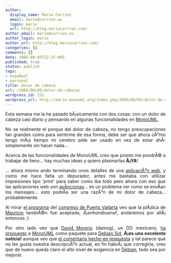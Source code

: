 ```yaml
---
author:
  display_name: Mario Carrion
  email: mario@carrion.ws
  login: mario
  url: http://blog.mariocarrion.com/
author_email: mario@carrion.ws
author_login: mario
author_url: http://blog.mariocarrion.com/
categories: []
comments: []
date: 2005-08-05T22:25:00Z
published: true
status: publish
tags:
- espaÃ±ol
- personal
title: Dolor de cabeza
url: /2005/08/05/dolor-de-cabeza/
wordpress_id: 152
wordpress_url: http://mario.monouml.org/index.php/2005/08/05/dolor-de-cabeza/
---
```


<div style="clear:both;"></div>
<p style="text-align: justify;">Esta semana me la he pasado bÃ¡sicamente con dos cosas: con un dolor de cabeza casi diario y pensando en algunas funcionalidades en <a href="http://www.monouml.org">MonoUML</a>.</p>
<p style="text-align: justify;">No se realmente el porque del dolor de cabeza, no tengo preocupaciones tan grandes como para sentirme de esa forma, debe ser que ahora cÃ³mo tengo mÃ¡s tiempo mi cerebro pide ser usado en vez de estar ahÃ­ simplemente sin hacer nada...</p>
<p style="text-align: justify;">Acerca de las funcionalidades de MonoUML creo que pronto me pondrÃ© a trabajar de lleno... hay muchas ideas y quiero plasmarlas <span style="font-weight:bold;">Â¡YA</span>!</p>
<p style="text-align: justify;">... ahora mismo ando terminando unos detalles de una <a href="http://www.naftaforum.org">aplicaciÃ³n web</a>, y como me hace falta un depurador, antes me bastaba con utilizar impresiones tipo 'print' para saber como iba todo pero ahora con eso que las aplicaciones web son <a href="http://en.wikipedia.org/wiki/AJAX">asÃ­ncronas</a>... es un problema ver como se envÃ­an los mensajes... esto podrÃ­a ser una razÃ³n de mi dolor de cabeza... probablemente.</p>
<p style="text-align: justify;">Al mirar <a href="http://www.festivaldesoftwarelibre.org/fsl2005/index.php?option=com_wrapper&Itemid=62">el programa</a> del <a href="http://www.festivaldesoftwarelibre.org">congreso de Puerto Vallarta</a> veo que la plÃ¡tica de <a href="http://djmaucom.blogspot.com/">Mauricio</a> tambiÃ©n fue aceptada, <span style="font-style:italic;">Â¡enhorabuena!</span>, andaremos por allÃ¡ entonces :)</p>
<p style="text-align: justify;">Por otro lado veo que <a href="http://www.damog.net">David Moreno</a> (damog), un DD mexicano, <a href="http://lists.debian.org/debian-devel/2005/07/msg01544.html">ha propuesto</a> a <a href="http://www.monouml.org">MonoUML</a> como paquete para <a href="http://www.debian.org/releases/unstable/">Debian Sid</a>, <span style="font-weight:bold;">Â¡es una excelente noticia!</span> aunque veo que <a href="http://lists.debian.org/debian-devel/2005/07/msg01551.html">el comentario hecho en respuesta</a> y tal parece que no les gusta nuestra descripciÃ³n actual, en fin habrÃ¡ que corregirla, creo que de nuevo queda claro el alto nivel de exigencia en <a href="http://www.debian.org">Debian</a>, todo sea por mejorar.</p>
<div style="clear:both; padding-bottom: 0.25em;"></div>
